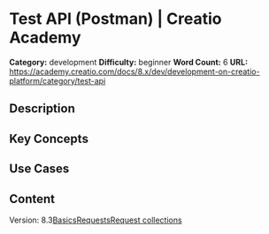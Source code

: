 # Test API (Postman) | Creatio Academy

**Category:** development **Difficulty:** beginner **Word Count:** 6 **URL:**
https://academy.creatio.com/docs/8.x/dev/development-on-creatio-platform/category/test-api

## Description

## Key Concepts

## Use Cases

## Content

Version:
8.3[Basics](/docs/8.x/dev/development-on-creatio-platform/integrations-and-api/using-postman/overview)[Requests](/docs/8.x/dev/development-on-creatio-platform/integrations-and-api/using-postman/working-with-requests)[Request collections](/docs/8.x/dev/development-on-creatio-platform/integrations-and-api/using-postman/working-with-request-collections)
